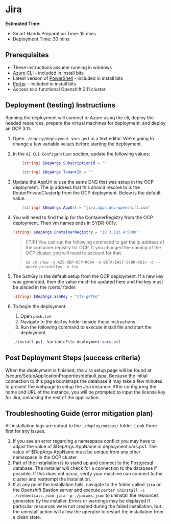 # Jira

**Estimated Time:**

* Smart Hands Preparation Time: 15 mins
* Deployment Time: 30 mins

## Prerequisites

* These instructions assume running in windows
* [Azure CLI](https://docs.microsoft.com/en-us/cli/azure/install-azure-cli?view=azure-cli-latest) - included in install bits
* Latest version of [PowerShell](https://docs.microsoft.com/en-us/powershell/scripting/install/installing-powershell?view=powershell-7) - included in install bits
* [Porter](https://porter.sh) - included in install bits
* Access to a functional Openshift 3.11 cluster

## Deployment (testing) Instructions

Running the deployment will connect to Azure using the cli, deploy the needed resources, prepare the virtual machines for deployment, and deploy an OCP 3.11.

1. Open `./deploy/deployment.vars.ps1` in a text editor. We're going to change a few variable values before starting the deployment.
2. In the `AZ CLI Configuration` section, update the following values:

    ```powershell
        [string] $DepArgs.SubscriptionId = ""

        [string] $DepArgs.TenantId = ""
    ```

3. Update the AppUrl to use the same DNS that was setup in the OCP deployment. The ip address that this should resolve to is the RouterPrivateClusterIp from the OCP deployment. Below is the default value.

    ```powershell
        [string] $DepArgs.AppUrl = "jira.apps.dev-openshift.com"
    ```

4. You will need to find the ip for the ContainerRegistry from the OCP deployment. Then vm names ends in SYDR-001v.

    ```powershell
    [string] $DepArgs.ContainerRegistry = "10.3.103.4:5000"
    ```

    > [!TIP] You can run the following command to get the ip address of the container registry for OCP. If you changed the naming of the OCP cluster, you will need to account for that.
    >
    > `az vm show -g AZS-DEP-OCP-RG94 -n BETA-EAST-SYDR-001v -d --query privateIps -o tsv`

5. The SshKey is the default setup from the OCP deployment. If a new key was generated, then the value much be updated here and the key must be placed in the /certs/ folder.

    ```powershell
    [string] $DepArgs.SshKey = "cfs-gPfAo"
    ```

6. To begin the deployment:
    1. Open `pwsh.lnk`
    1. Navigate to the `deploy` folder beside these instructions
    1. Run the following command to execute install file and start the deployment

    ```powershell
    ./install.ps1 -VariableFile deployment.vars.ps1
    ```

## Post Deployment Steps (success criteria)

When the deployment is finished, the Jira setup page will be found at <value-of-AppUrl>/secure/SetupApplicationProperties!default.jspa. Because the initial connection to this page bootstraps the database it may take a few minutes to present the webpage to setup the Jira instance. After configuring the name and URL of the instance, you will be prompted to input the license key for Jira, unlocking the rest of the application.

## Troubleshooting Guide (error mitigation plan)

All installation logs are output to the `./deploy/output/` folder. Look there first for any issues.

1. If you see an error regarding a namespace conflict you may have to adjust the value of $DepArgs.AppName in deployment.vars.ps1. The value of $DepArgs.AppName must be unique from any other namespace in the OCP cluster.
1. Part of the installation is to stand up and connect to the Postgresql database. The installer will check for a connection to the database if possible. If this does not occur, verify your machine can connect to the cluster and reattempt the installation.
1. If at any point the installation fails, navigate to the folder called `jira` on the Openshift Bastion server and execute `porter uninstall -c ./credentials.json jira -p ./params.json` to uninstall the resources generated by the installer. Errors or warnings may be displayed if particular resources were not created during the failed installation, but the uninstall action will allow the operator to restart the installation from a clean state.
